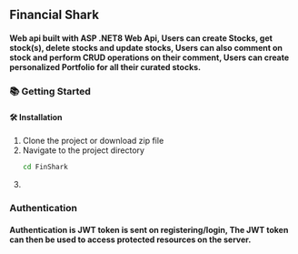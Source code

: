 ## Financial Shark

#### Web api built with ASP .NET8 Web Api, Users can create Stocks, get stock(s), delete stocks and update stocks, Users can also comment on stock and perform CRUD operations on their comment, Users can create personalized Portfolio for all their curated stocks.


### 📚 Getting Started

#### 🛠️ Installation
1. Clone the project or download zip file
2. Navigate to the project directory
   ```bash
   cd FinShark
   ```
3. 

### Authentication 
#### Authentication is JWT token is sent on registering/login, The JWT token can then be used to access protected resources on the server.
